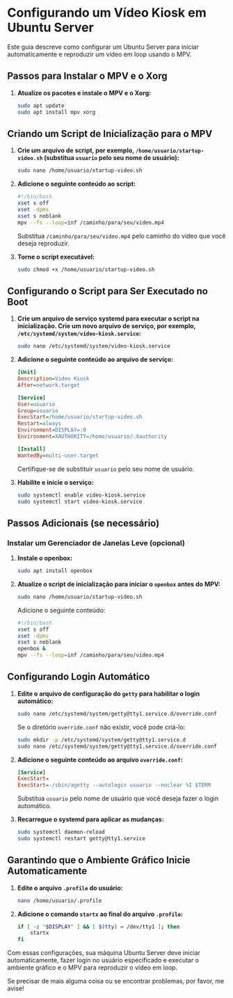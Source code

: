 # Configurando um Vídeo Kiosk em Ubuntu Server

Este guia descreve como configurar um Ubuntu Server para iniciar automaticamente e reproduzir um vídeo em loop usando o MPV.

## Passos para Instalar o MPV e o Xorg

1. **Atualize os pacotes e instale o MPV e o Xorg:**
    ```bash
    sudo apt update
    sudo apt install mpv xorg
    ```

## Criando um Script de Inicialização para o MPV

1. **Crie um arquivo de script, por exemplo, `/home/usuario/startup-video.sh` (substitua `usuario` pelo seu nome de usuário):**
    ```bash
    sudo nano /home/usuario/startup-video.sh
    ```

2. **Adicione o seguinte conteúdo ao script:**
    ```bash
    #!/bin/bash
    xset s off
    xset -dpms
    xset s noblank
    mpv --fs --loop=inf /caminho/para/seu/video.mp4
    ```
    Substitua `/caminho/para/seu/video.mp4` pelo caminho do vídeo que você deseja reproduzir.

3. **Torne o script executável:**
    ```bash
    sudo chmod +x /home/usuario/startup-video.sh
    ```

## Configurando o Script para Ser Executado no Boot

1. **Crie um arquivo de serviço systemd para executar o script na inicialização. Crie um novo arquivo de serviço, por exemplo, `/etc/systemd/system/video-kiosk.service`:**
    ```bash
    sudo nano /etc/systemd/system/video-kiosk.service
    ```

2. **Adicione o seguinte conteúdo ao arquivo de serviço:**
    ```ini
    [Unit]
    Description=Video Kiosk
    After=network.target

    [Service]
    User=usuario
    Group=usuario
    ExecStart=/home/usuario/startup-video.sh
    Restart=always
    Environment=DISPLAY=:0
    Environment=XAUTHORITY=/home/usuario/.Xauthority

    [Install]
    WantedBy=multi-user.target
    ```
    Certifique-se de substituir `usuario` pelo seu nome de usuário.

3. **Habilite e inicie o serviço:**
    ```bash
    sudo systemctl enable video-kiosk.service
    sudo systemctl start video-kiosk.service
    ```

## Passos Adicionais (se necessário)

### Instalar um Gerenciador de Janelas Leve (opcional)

1. **Instale o openbox:**
    ```bash
    sudo apt install openbox
    ```

2. **Atualize o script de inicialização para iniciar o `openbox` antes do MPV:**
    ```bash
    sudo nano /home/usuario/startup-video.sh
    ```
    Adicione o seguinte conteúdo:
    ```bash
    #!/bin/bash
    xset s off
    xset -dpms
    xset s noblank
    openbox &
    mpv --fs --loop=inf /caminho/para/seu/video.mp4
    ```

## Configurando Login Automático

1. **Edite o arquivo de configuração do `getty` para habilitar o login automático:**
    ```bash
    sudo nano /etc/systemd/system/getty@tty1.service.d/override.conf
    ```

    Se o diretório `override.conf` não existir, você pode criá-lo:
    ```bash
    sudo mkdir -p /etc/systemd/system/getty@tty1.service.d
    sudo nano /etc/systemd/system/getty@tty1.service.d/override.conf
    ```

2. **Adicione o seguinte conteúdo ao arquivo `override.conf`:**
    ```ini
    [Service]
    ExecStart=
    ExecStart=-/sbin/agetty --autologin usuario --noclear %I $TERM
    ```
    Substitua `usuario` pelo nome de usuário que você deseja fazer o login automático.

3. **Recarregue o systemd para aplicar as mudanças:**
    ```bash
    sudo systemctl daemon-reload
    sudo systemctl restart getty@tty1.service
    ```

## Garantindo que o Ambiente Gráfico Inicie Automaticamente

1. **Edite o arquivo `.profile` do usuário:**
    ```bash
    nano /home/usuario/.profile
    ```

2. **Adicione o comando `startx` ao final do arquivo `.profile`:**
    ```bash
    if [ -z "$DISPLAY" ] && [ $(tty) = /dev/tty1 ]; then
        startx
    fi
    ```

Com essas configurações, sua máquina Ubuntu Server deve iniciar automaticamente, fazer login no usuário especificado e executar o ambiente gráfico e o MPV para reproduzir o vídeo em loop.

Se precisar de mais alguma coisa ou se encontrar problemas, por favor, me avise!
